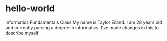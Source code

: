 # hello-world
Informatics Fundamentals Class
My name is Taylor Eiland. I am 28 years old and currently pursing a degree in informatics.
I've made changes in this to describe myself

